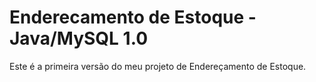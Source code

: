 # Enderecamento de Estoque - Java/MySQL 1.0
Este é a primeira versão do meu projeto de Endereçamento de Estoque.
